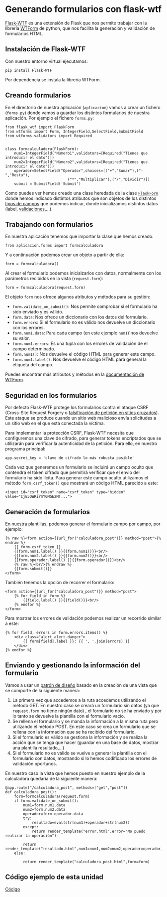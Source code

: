 # Generando formularios con flask-wtf

[Flask-WTF](https://flask-wtf.readthedocs.io/en/stable/) es una extensión de Flask que nos permite trabajar con la librería [WTForm](https://wtforms.readthedocs.io/en/latest/) de python, que nos facilita la generación y validación de formularios HTML.

## Instalación de Flask-WTF

Con nuestro entorno virtual ejecutamos:

	pip install Flask-WTF

Por dependencia se instala la librería WTForm.

## Creando formularios

En el directorio de nuestra aplicación (`aplicacion`) vamos a crear un fichero (`forms.py`) donde vamos a guardar los distintos formularios de nuestra aplicación. Por ejemplo el fichero `forms.py`:

	from flask_wtf import FlaskForm
	from wtforms import Form, IntegerField,SelectField,SubmitField
	from wtforms.validators import Required	
	

	class formcalculadora(FlaskForm):                      
		num1=IntegerField("Número1",validators=[Required("Tienes que introducir el dato")])
		num2=IntegerField("Número2",validators=[Required("Tienes que introducir el dato")])
		operador=SelectField("Operador",choices=[("+","Sumar"),("-","Resta"),
								("*","Multiplicar"),("/","Dividir")])
		submit = SubmitField('Submit')

Como puedes ver hemos creado una clase heredada de la clase [`FlaskForm`](https://flask-wtf.readthedocs.io/en/stable/quickstart.html#creating-forms) donde hemos indicado distintos atributos que son objetos de los distintos [tipos de campos](https://wtforms.readthedocs.io/en/latest/fields.html) que podemos indicar, donde inicializamos distintos datos (label, [validaciones](https://wtforms.readthedocs.io/en/latest/validators.html),...).

## Trabajando con formularios

En nuestra aplicación tenemos que importar la clase que hemos creado:

	from aplicacion.forms import formcalculadora

Y a continuación podemos crear un objeto a partir de ella:

	form = formcalculadora()

Al crear el formulario podemos inicialzarlos con datos, normalmente con los parámetros recibidos en la vista (`request.form`):

	form = formcalculadora(request.form)	

El objeto `form` nos ofrece algunos atributos y métodos para su gestión:

* `form.validate_on_submit()`: Nos permite comprobar si el formulario ha sido enviado y es válido.
* `form.data`: Nos ofrece un diccionario con los datos del formulario.
* `form.errors`: Si el formulario no es válido nos devuelve un diccionario con los errores.
* `form.num1.data`: Para cada campo (en este ejemplo `num1`)`nos devuelve su valor.
* `form.num1.errors`: Es una tupla con los errores de validación de el campo determinado.
* `form.num1()`: Nos devuelve el código HTML para generar este campo.
* `form.num1.label()`: Nos devuelve el código HTML para general la etiqueta del campo.

Puedes encontrar más atributos y métodos en la [documentación de WTForm](https://wtforms.readthedocs.io/en/latest/).

## Seguridad en los formularios

Por defecto Flask-WTF protege los formularios contra el ataque CSRF (Cross-Site Request Forgery o [falsificación de petición en sitios cruzados](https://es.wikipedia.org/wiki/Cross-site_request_forgery)). Este ataque se produce cuando un sitio web malicioso envía solicitudes a un sitio web en el que está conectada la víctima.

Para implementar la protección CSRF, Flask-WTF necesita que configuremos una clave de cifrado, para generar tokens encriptados que se utilizarán para verificar la autenticidad de la petición. Para ello, en nuestro programa principal:

	app.secret_key = 'clave de cifrado lo más robusta posible'

Cada vez que generemos un formulario se incluirá un campo oculto que contendrá el token cifrado que permitirá verificar que el envió del formulario ha sido lícita. Para generar este campo oculto utilizamos el método `form.csrf_token()` que mostrará un código HTML parecido a este:

	<input id="csrf_token" name="csrf_token" type="hidden" value="IjE5OWRiYmY0MGE2MT...">

## Generación de formularios

En nuestra plantillas, podemos generar el formulario campo por campo, por ejemplo:

	
	{% raw %}<form action={{url_for("calculadora_post")}} method="post">{% endraw %}
	    {{ form.csrf_token }}
		{{form.num1.label() }}{{form.num1()}}<br/>
		{{form.num2.label() }}{{form.num2()}}<br/>
		{{form.operador.label() }}{{form.operador()}}<br/>
  		{% raw %}<br/>{% endraw %}
  		{{form.submit()}}
	</form>

También tenemos la opción de recorrer el formulario:

	<form action={{url_for("calculadora_post")}} method="post">    
	    {% for field in form %}
	    	{{field.label() }}{{field()}}<br/>
	    {% endfor %}
	</form>

Para mostrar los errores de validación podemos realizar un recorrido similar a este:

	{% for field, errors in form.errors.items() %}
		<div class="alert alert-danger">
    		{{ form[field].label }}: {{ ', '.join(errors) }}
		</div>
	{% endfor %}

## Enviando y gestionando la información del formulario

Vamos a usar un [patrón de diseño](http://flask.pocoo.org/docs/0.12/patterns/wtforms/) basado en la creación de una vista que se comporte de la siguiente manera:

1. La primera vez que accedemos a la ruta accedemos utilizando el método GET. En nuestro caso se creará un formulario sin datos (ya que `request.form` no tiene ningún dato) , el formulario no se ha enviado y por lo tanto se devuelve la plantilla con el formulario vacío.
2. Se rellena el formulario y se manda la información a la misma ruta pero utilizando el método POST. En este caso se crea un formulario que se rellena con la información que se ha recibido del formulario.
3. Si el formulario es válido se gestiona la información y se realiza la acción que se tenga que hacer (guardar en una base  de datos, mostrar una plantilla resultado,...)
4. Si el formulario no es válido se vuelve a generar la plantilla con el formulario con datos, mostrando si lo hemos codificado los errores de validación oportunos.

En nuestro caso la vista que hemos puesto en nuestro ejemplo de la calculadora quedaría de la siguiente manera:

	@app.route("/calculadora_post", methods=["get","post"])
	def calculadora_post():
		form=formcalculadora(request.form)
		if form.validate_on_submit():
			num1=form.num1.data
			num2=form.num2.data
			operador=form.operador.data
			try:
				resultado=eval(str(num1)+operador+str(num2))
			except:
				return render_template("error.html",error="No puedo realizar la operación")
			
			return render_template("resultado.html",num1=num1,num2=num2,operador=operador,resultado=resultado)	
		else:
			
			return render_template("calculadora_post.html",form=form)		

## Código ejemplo de esta unidad

[Código](../../ejemplos/u19)
	